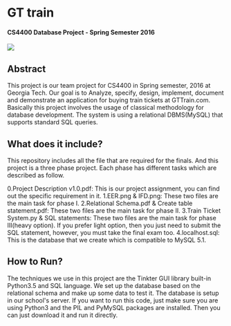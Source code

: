 # GT train
#### CS4400 Database Project - Spring Semester 2016
![](https://github.com/jluo80/niartTG/raw/master/buzzImage.jpg)
## Abstract

This project is our team project for CS4400 in Spring semester, 2016 at Georgia Tech. Our goal is to Analyze, specify, design, implement, document and demonstrate an application for buying train tickets at GTTrain.com. Basically this project involves the usage of classical methodology for database development. The system is using a relational DBMS(MySQL) that supports standard SQL queries.

## What does it include?

This repository includes all the file that are required for the finals. And this project is a three phase project. Each phase has different tasks which are described as follow.

0.Project Description v1.0.pdf: This is our project assignment, you can find out the specific requirement in it.
1.EER.png & IFD.png: These two files are the main task for phase I.
2.Relational Schema.pdf & Create table statement.pdf: These two files are the main task for phase II.
3.Train Ticket System.py & SQL statements: These two files are the main task for phase III(heavy option). If you prefer light option, then you just need to submit the SQL statement, however, you must take the final exam too.
4.localhost.sql: This is the database that we create which is compatible to MySQL 5.1.

## How to Run?

The techniques we use in this project are the Tinkter GUI library built-in Python3.5 and SQL language. We set up the database based on the relational schema and make up some data to test it. The database is setup in our school's server. If you want to run this code, just make sure you are using Python3 and the PIL and PyMySQL packages are installed. Then you can just download it and run it directly.
